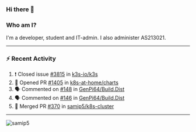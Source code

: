 ### Hi there 👋

### Who am I?
I'm a developer, student and IT-admin. I also administer AS213021.

---
### :zap: Recent Activity
<!--START_SECTION:activity-->
1. ❗️ Closed issue [#3815](https://github.com/k3s-io/k3s/issues/3815) in [k3s-io/k3s](https://github.com/k3s-io/k3s)
2. 💪 Opened PR [#1405](https://github.com/k8s-at-home/charts/pull/1405) in [k8s-at-home/charts](https://github.com/k8s-at-home/charts)
3. 🗣 Commented on [#148](https://github.com/GenPi64/Build.Dist/issues/148) in [GenPi64/Build.Dist](https://github.com/GenPi64/Build.Dist)
4. 🗣 Commented on [#146](https://github.com/GenPi64/Build.Dist/issues/146) in [GenPi64/Build.Dist](https://github.com/GenPi64/Build.Dist)
5. 🎉 Merged PR [#370](https://github.com/samip5/k8s-cluster/pull/370) in [samip5/k8s-cluster](https://github.com/samip5/k8s-cluster)
<!--END_SECTION:activity-->
---

<img align="center" src="https://github-readme-stats.vercel.app/api?username=samip5&show_icons=true" alt="samip5" />
